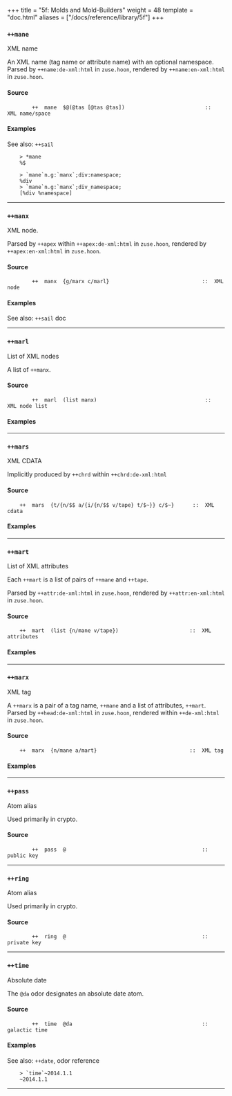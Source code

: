 +++
title = "5f: Molds and Mold-Builders"
weight = 48
template = "doc.html"
aliases = ["/docs/reference/library/5f"]
+++
### `++mane`

XML name

An XML name (tag name or attribute name) with an optional namespace.  Parsed by
`++name:de-xml:html` in `zuse.hoon`, rendered by `++name:en-xml:html` in `zuse.hoon`.

#### Source

```hoon
        ++  mane  $@(@tas [@tas @tas])                          ::  XML name/space
```

#### Examples

See also: `++sail`

```
    > *mane
    %$

    > `mane`n.g:`manx`;div:namespace;
    %div
    > `mane`n.g:`manx`;div_namespace;
    [%div %namespace]
```


---
### `++manx`

XML node.

Parsed by `++apex` within `++apex:de-xml:html` in `zuse.hoon`, rendered by `++apex:en-xml:html` in `zuse.hoon`.

#### Source

```hoon
        ++  manx  {g/marx c/marl}                              ::  XML node
```

#### Examples

See also: `++sail` doc



---
### `++marl`

List of XML nodes

A list of `++manx`.

#### Source

```hoon
        ++  marl  (list manx)                                   ::  XML node list
```

#### Examples



---
### `++mars`

XML CDATA

Implicitly produced by `++chrd` within `++chrd:de-xml:html`

#### Source

```hoon
    ++  mars  {t/{n/$$ a/{i/{n/$$ v/tape} t/$~}} c/$~}      ::  XML cdata
```

#### Examples



---
### `++mart`

List of XML attributes

Each `++mart` is a list of pairs of `++mane` and
`++tape`.

Parsed by `++attr:de-xml:html` in `zuse.hoon`, rendered by `++attr:en-xml:html` in `zuse.hoon`.

#### Source

```hoon
    ++  mart  (list {n/mane v/tape})                       ::  XML attributes
```

#### Examples


---
### `++marx`

XML tag

A `++marx` is a pair of a tag name, `++mane` and a list of attributes,
`++mart`. Parsed by `++head:de-xml:html` in `zuse.hoon`, rendered within `++de-xml:html` in `zuse.hoon`.

#### Source

```hoon
    ++  marx  {n/mane a/mart}                              ::  XML tag
```

#### Examples



---
### `++pass`

Atom alias

Used primarily in crypto.

#### Source

```hoon
        ++  pass  @                                            ::  public key
```


---
### `++ring`

Atom alias

Used primarily in crypto.

#### Source

```hoon
        ++  ring  @                                            ::  private key
```


---
### `++time`

Absolute date

The `@da` odor designates an absolute date atom.

#### Source

```hoon
        ++  time  @da                                          ::  galactic time
```

#### Examples

See also: `++date`, odor reference

```
    > `time`~2014.1.1
    ~2014.1.1
```


---
